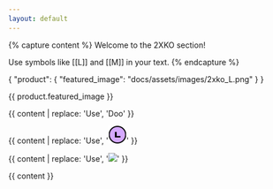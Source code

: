 ```yaml
---
layout: default
---
```


{% capture content %}
Welcome to the 2XKO section!

Use symbols like [[L]] and [[M]] in your text.
{% endcapture %}

{
  "product": {
    "featured_image": "docs/assets/images/2xko_L.png"
  }
}

{{ product.featured_image }}

{{ content | replace: 'Use', 'Doo' }}

{{ content | replace: 'Use', '<img src="/docs/assets/images/2xko_L.png">' }}

{{ content | replace: 'Use', '<img src="assets/images/2xko_L.png">' }}

{{ content }}
